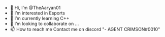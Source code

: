 - 👋 Hi, I’m @TheAaryan01
- 👀 I’m interested in Esports
- 🌱 I’m currently learning C++
- 💞️ I’m looking to collaborate on ...
- 📫 How to reach me Contact me on discord "- AGENT CRIMSON#0010"

<!---
TheAaryan01/TheAaryan01 is a ✨ special ✨ repository because its `README.md` (this file) appears on your GitHub profile.
You can click the Preview link to take a look at your changes.
--->
